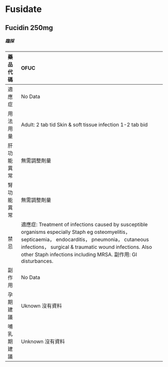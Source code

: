 # Fusidate

## Fucidin 250mg

##### 臨採

| 藥品代碼   | OFUC                                                                                                                                                                                                                                                                            |
|:-----------|:--------------------------------------------------------------------------------------------------------------------------------------------------------------------------------------------------------------------------------------------------------------------------------|
| 適應症     | No Data                                                                                                                                                                                                                                                                         |
| 用法用量   | Adult: 2 tab tid Skin & soft tissue infection 1-2 tab bid                                                                                                                                                                                                                       |
| 肝功能異常 | 無需調整劑量                                                                                                                                                                                                                                                                    |
| 腎功能異常 | 無需調整劑量                                                                                                                                                                                                                                                                    |
| 禁忌       | 適應症: Treatment of infections caused by susceptible organisms especially Staph eg osteomyelitis， septicaemia， endocarditis， pneumonia， cutaneous infections， surgical & traumatic wound infections. Also other Staph infections including MRSA. 副作用: GI disturbances. |
| 副作用     | No Data                                                                                                                                                                                                                                                                         |
| 孕期建議   | Uknown 沒有資料                                                                                                                                                                                                                                                                 |
| 哺乳期建議 | Unknown 沒有資料                                                                                                                                                                                                                                                                |

